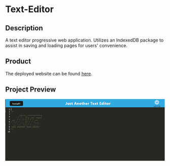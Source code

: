 # Text-Editor

## Description

A text editor progressive web application. Utilizes an IndexedDB package to assist in saving and loading pages for users' convenience.

## Product

The deployed website can be found [here](https://pure-atoll-05905-0bbc4d6d776c.herokuapp.com/).

## Project Preview

![Preview of Completed Website](./assets/preview.png)